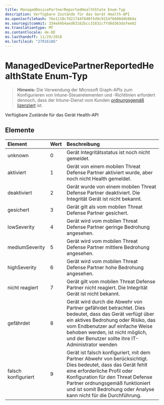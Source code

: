```yaml
---
title: ManagedDevicePartnerReportedHealthState Enum-Typ
description: Verfügbare Zustände für das Gerät Health-API
ms.openlocfilehash: 76e1110c7d21744f840f5d9c9154f6680d4b964a
ms.sourcegitcommit: 334e84b4aed63162bcc31831cffd6d363dafee02
ms.translationtype: MT
ms.contentlocale: de-DE
ms.lasthandoff: 11/29/2018
ms.locfileid: "27016186"
---
```

# <a name="manageddevicepartnerreportedhealthstate-enum-type"></a>ManagedDevicePartnerReportedHealthState Enum-Typ

> **Hinweis:** Die Verwendung der Microsoft Graph-APIs zum Konfigurieren von Intune-Steuerelementen und -Richtlinien erfordert dennoch, dass der Intune-Dienst vom Kunden [ordnungsgemäß lizenziert](https://go.microsoft.com/fwlink/?linkid=839381) ist.

Verfügbare Zustände für das Gerät Health-API
## <a name="members"></a>Elemente
|Element|Wert|Beschreibung|
|:---|:---|:---|
|unknown|0|Gerät Integritätsstatus ist noch nicht gemeldet.|
|aktiviert|1|Gerät von einem mobilen Threat Defense Partner aktiviert wurde, aber noch nicht Health gemeldet.|
|deaktiviert|2|Gerät wurde von einem mobilen Threat Defense Partner deaktiviert. Die Integrität Gerät ist nicht bekannt.|
|gesichert|3|Gerät gilt als vom mobilen Threat Defense Partner gesichert.|
|lowSeverity|4|Gerät wird vom mobilen Threat Defense Partner geringe Bedrohung angesehen.|
|mediumSeverity|5|Gerät wird vom mobilen Threat Defense Partner mittlere Bedrohung angesehen.|
|highSeverity|6|Gerät wird vom mobilen Threat Defense Partner hohe Bedrohung angesehen.|
|nicht reagiert|7|Gerät gilt vom mobilen Threat Defense Partner nicht reagiert. Die Integrität Gerät ist nicht bekannt.|
|gefährdet|8|Gerät wird durch die Abwehr von Partner gefährdet betrachtet. Dies bedeutet, dass das Gerät verfügt über ein aktives Bedrohung oder Risiko, das vom Endbenutzer auf einfache Weise behoben werden, ist nicht möglich, und der Benutzer sollte ihre IT-Administrator wenden|
|falsch konfiguriert|9|Gerät ist falsch konfiguriert, mit dem Partner Abwehr von berücksichtigt. Dies bedeutet, dass das Gerät fehlt eine erforderliche Profil oder Konfiguration für den Threat Defense Partner ordnungsgemäß funktioniert und ist somit Bedrohung oder Analyse kann nicht für die Durchführung.|



